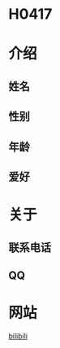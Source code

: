 # H0417
# 介绍
## 姓名
## 性别
## 年龄
## 爱好

# 关于
## 联系电话
## QQ

# 网站
[bilibili](https://www.bilibili.com/)
